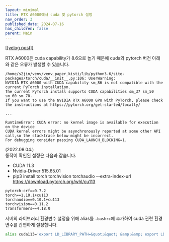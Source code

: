 ```yaml
---
layout: minimal
title: RTX A6000에서 cuda 및 pytorch 설정
nav_order: 3
published_date: 2024-07-16
has_children: false
parent: Main
---
```


<a href='https://velog.io/@s2jin/cuda-pytorch-setup-on-rtx-a6000'>[[velog post]]</a>

<p>RTX A6000은 cuda capability가 8.6으로 높기 때문에 cuda와 pytorch 버전 아래와 같은 오류가 발생할 수 있습니다.</p>

```
/home/s2jin/venv/venv_paper_kisti/lib/python3.6/site-packages/torch/cuda/__init__.py:106: UserWarning:
NVIDIA RTX A6000 with CUDA capability sm_86 is not compatible with the current PyTorch installation.
The current PyTorch install supports CUDA capabilities sm_37 sm_50 sm_60 sm_70.
If you want to use the NVIDIA RTX A6000 GPU with PyTorch, please check the instructions at https://pytorch.org/get-started/locally/

...

RuntimeError: CUDA error: no kernel image is available for execution on the device
CUDA kernel errors might be asynchronously reported at some other API call,so the stacktrace below might be incorrect.
For debugging consider passing CUDA_LAUNCH_BLOCKING=1.
```
<p>(2022.08.04.)<br />동작이 확인된 설정은 다음과 같습니다.  </p>
<ul>
<li>CUDA 11.3</li>
<li>Nvidia-Driver 515.65.01</li>
<li>pip3 install torch torchvision torchaudio --extra-index-url <a href="https://download.pytorch.org/whl/cu113">https://download.pytorch.org/whl/cu113</a></li>
</ul>

```
pytorch-crf==0.7.2
torch==1.10.1+cu113
torchaudio==0.10.1+cu113
torchvision==0.11.2
transformers==4.18.0
```
<p>서버의 라이브러리 환경변수 설정을 위해 alias를 <code>.bashrc</code>에 추가하여 cuda 관련 환경변수를 간편하게 설정합니다.</p>

```bash
alias cuda113='export LD_LIBRARY_PATH=&quot;&quot; &amp;&amp; export LD_LIBRARY_PATH=/usr/local/cuda-11.3/lib64:$LD_LIBRARY_PATH &amp;&amp; export PATH=/usr/local/cuda-11.3/bin:$PATH'
```
